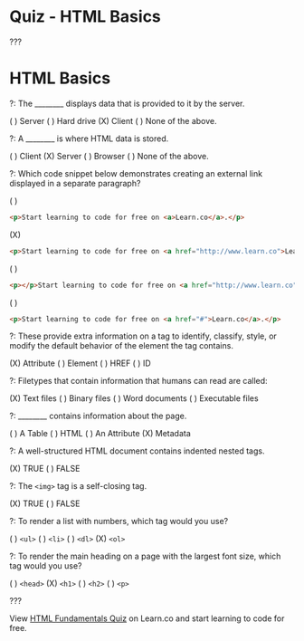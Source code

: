 # Quiz - HTML Basics

???

# HTML Basics

?: The ________ displays data that is provided to it by the server.

( ) Server
( ) Hard drive
(X) Client
( ) None of the above.

?: A ________ is where HTML data is stored.

( ) Client
(X) Server
( ) Browser
( ) None of the above.

?: Which code snippet below demonstrates creating an external link displayed in a separate paragraph?

( )
```html
<p>Start learning to code for free on <a>Learn.co</a>.</p>
```
(X)
```html
<p>Start learning to code for free on <a href="http://www.learn.co">Learn.co</a>.</p>
```
( )
```html
<p></p>Start learning to code for free on <a href="http://www.learn.co">Learn.co</a>.
```
( )
```html
<p>Start learning to code for free on <a href="#">Learn.co</a>.</p>
```

?: These provide extra information on a tag to identify, classify, style, or modify the default behavior of the element the tag contains.

(X) Attribute
( ) Element
( ) HREF
( ) ID

?: Filetypes that contain information that humans can read are called:

(X) Text files
( ) Binary files
( ) Word documents
( ) Executable files

?: ________ contains information about the page.

( ) A Table
( ) HTML
( ) An Attribute
(X) Metadata

?: A well-structured HTML document contains indented nested tags.

(X) TRUE
( ) FALSE

?: The `<img>` tag is a self-closing tag.

(X) TRUE
( ) FALSE

?: To render a list with numbers, which tag would you use?

( ) `<ul>`
( ) `<li>`
( ) `<dl>`
(X) `<ol>`

?: To render the main heading on a page with the largest font size, which tag would you use?

( ) `<head>`
(X) `<h1>`
( ) `<h2>`
( ) `<p>`

???

<p class='util--hide'>View <a href='https://learn.co/lessons/quiz-html-fundamentals'>HTML Fundamentals Quiz</a> on Learn.co and start learning to code for free.</p>